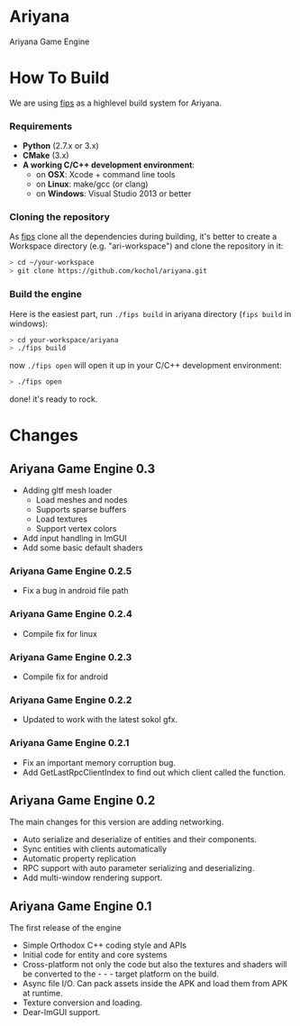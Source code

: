 # Ariyana

Ariyana Game Engine

# How To Build

We are using [fips](https://github.com/floooh/fips) as a highlevel build system for Ariyana.

### Requirements

- **Python** (2.7.x or 3.x)
- **CMake** (3.x)
- **A working C/C++ development environment**:
    - on **OSX**: Xcode + command line tools
    - on **Linux**: make/gcc (or clang)
    - on **Windows**: Visual Studio 2013 or better

### Cloning the repository

As [fips](https://github.com/floooh/fips) clone all the dependencies during building, 
it's better to create a Workspace directory (e.g. "ari-workspace") and clone the repository in it:

```bash
> cd ~/your-workspace
> git clone https://github.com/kochol/ariyana.git
```

### Build the engine

Here is the easiest part, run ```./fips build``` in ariyana directory (```fips build``` in windows):

```bash
> cd your-workspace/ariyana   
> ./fips build
```

now ```./fips open``` will open it up in your C/C++ development environment:

```bash   
> ./fips open
```

done! it's ready to rock.

# Changes

## Ariyana Game Engine 0.3

- Adding gltf mesh loader
  - Load meshes and nodes
  - Supports sparse buffers
  - Load textures
  - Support vertex colors
- Add input handling in ImGUI
- Add some basic default shaders

### Ariyana Game Engine 0.2.5

- Fix a bug in android file path

### Ariyana Game Engine 0.2.4

- Compile fix for linux

### Ariyana Game Engine 0.2.3

- Compile fix for android

### Ariyana Game Engine 0.2.2

- Updated to work with the latest sokol gfx.

### Ariyana Game Engine 0.2.1

- Fix an important memory corruption bug.
- Add GetLastRpcClientIndex to find out which client called the function.

## Ariyana Game Engine 0.2

The main changes for this version are adding networking.

- Auto serialize and deserialize of entities and their components.
- Sync entities with clients automatically
- Automatic property replication
- RPC support with auto parameter serializing and deserializing.
- Add multi-window rendering support.

## Ariyana Game Engine 0.1

The first release of the engine

- Simple Orthodox C++ coding style and APIs
- Initial code for entity and core systems
- Cross-platform not only the code but also the textures and shaders will be converted to the - - - target platform on the build.
- Async file I/O. Can pack assets inside the APK and load them from APK at runtime.
- Texture conversion and loading.
- Dear-ImGUI support.
